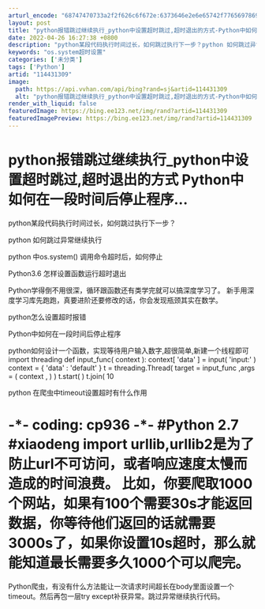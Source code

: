 ```yaml
---
arturl_encode: "68747470733a2f2f626c6f672e:6373646e2e6e65742f77656978696e5f33353230333936322f:61727469636c652f64657461696c732f313134343331333039"
layout: post
title: "python报错跳过继续执行_python中设置超时跳过,超时退出的方式-Python中如何在一段时间后停止程序..."
date: 2022-04-26 16:27:38 +0800
description: "python某段代码执行时间过长，如何跳过执行下一步？python 如何跳过异常继续执行python"
keywords: "os.system超时设置"
categories: ['未分类']
tags: ['Python']
artid: "114431309"
image:
  path: https://api.vvhan.com/api/bing?rand=sj&artid=114431309
  alt: "python报错跳过继续执行_python中设置超时跳过,超时退出的方式-Python中如何在一段时间后停止程序..."
render_with_liquid: false
featuredImage: https://bing.ee123.net/img/rand?artid=114431309
featuredImagePreview: https://bing.ee123.net/img/rand?artid=114431309
---
```


# python报错跳过继续执行\_python中设置超时跳过,超时退出的方式 Python中如何在一段时间后停止程序...

python某段代码执行时间过长，如何跳过执行下一步？

python 如何跳过异常继续执行

python 中os.system() 调用命令超时后，如何停止

Python3.6 怎样设置函数运行超时退出

Python学得倒不用很深，循环跟函数还有类学完就可以搞深度学习了。 新手用深度学习库先跑跑，真要进阶还要修改的话，你会发现瓶颈其实在数学。

python怎么设置超时报错

Python中如何在一段时间后停止程序

python如何设计一个函数，实现等待用户输入数字,超很简单,新建一个线程即可 import threading def input\_func( context ): context[ 'data' ] = input( 'input:' ) context = { 'data' : 'default' } t = threading.Thread( target = input\_func ,args = ( context , ) ) t.start( ) t.join( 10

python 在爬虫中timeout设置超时有什么作用

# -\*- coding: cp936 -\*- #Python 2.7 #xiaodeng import urllib,urllib2是为了防止url不可访问，或者响应速度太慢而造成的时间浪费。 比如，你要爬取1000个网站，如果有100个需要30s才能返回数据，你等待他们返回的话就需要3000s了，如果你设置10s超时，那么就能知道最长需要多久1000个可以爬完。

Python爬虫，有没有什么方法能让一次请求时间超长在body里面设置一个timeout。然后再包一层try except补获异常。跳过异常继续执行代码。